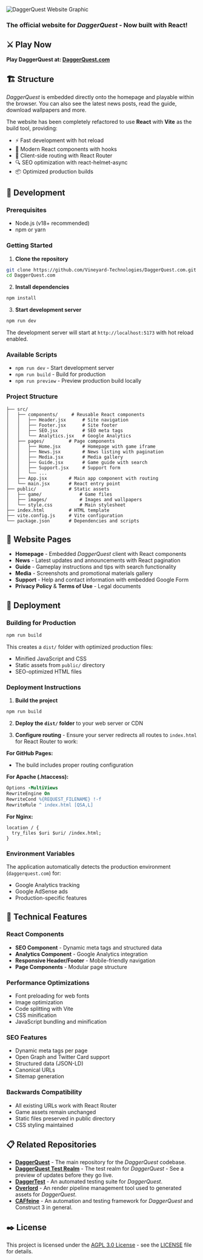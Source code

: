 ![DaggerQuest Website Graphic](images/website.png)

### The official website for *DaggerQuest* - Now built with React!

## ⚔️ Play Now

**Play DaggerQuest at: [DaggerQuest.com](https://daggerquest.com/)**

## 🏗️ Structure

*DaggerQuest* is embedded directly onto the homepage and playable within the browser. You can also see the latest news posts, read the guide, download wallpapers and more.

The website has been completely refactored to use **React** with **Vite** as the build tool, providing:
- ⚡ Fast development with hot reload
- 📱 Modern React components with hooks
- 🎯 Client-side routing with React Router
- 🔍 SEO optimization with react-helmet-async
- 📦 Optimized production builds

## 🚀 Development

### Prerequisites
- Node.js (v18+ recommended)
- npm or yarn

### Getting Started

1. **Clone the repository**
```bash
git clone https://github.com/Vineyard-Technologies/DaggerQuest.com.git
cd DaggerQuest.com
```

2. **Install dependencies**
```bash
npm install
```

3. **Start development server**
```bash
npm run dev
```

The development server will start at `http://localhost:5173` with hot reload enabled.

### Available Scripts

- `npm run dev` - Start development server
- `npm run build` - Build for production
- `npm run preview` - Preview production build locally

### Project Structure

```
├── src/
│   ├── components/     # Reusable React components
│   │   ├── Header.jsx      # Site navigation
│   │   ├── Footer.jsx      # Site footer
│   │   ├── SEO.jsx         # SEO meta tags
│   │   └── Analytics.jsx   # Google Analytics
│   ├── pages/         # Page components
│   │   ├── Home.jsx        # Homepage with game iframe
│   │   ├── News.jsx        # News listing with pagination
│   │   ├── Media.jsx       # Media gallery
│   │   ├── Guide.jsx       # Game guide with search
│   │   ├── Support.jsx     # Support form
│   │   └── ...
│   ├── App.jsx        # Main app component with routing
│   └── main.jsx       # React entry point
├── public/            # Static assets
│   ├── game/              # Game files
│   ├── images/            # Images and wallpapers
│   └── style.css          # Main stylesheet
├── index.html         # HTML template
├── vite.config.js     # Vite configuration
└── package.json       # Dependencies and scripts
```

## 📄 Website Pages

- **Homepage** - Embedded *DaggerQuest* client with React components
- **News** - Latest updates and announcements with React pagination
- **Guide** - Gameplay instructions and tips with search functionality
- **Media** - Screenshots and promotional materials gallery
- **Support** - Help and contact information with embedded Google Form
- **Privacy Policy** & **Terms of Use** - Legal documents

## 🚀 Deployment

### Building for Production

```bash
npm run build
```

This creates a `dist/` folder with optimized production files:
- Minified JavaScript and CSS
- Static assets from `public/` directory
- SEO-optimized HTML files

### Deployment Instructions

1. **Build the project**
```bash
npm run build
```

2. **Deploy the `dist/` folder** to your web server or CDN

3. **Configure routing** - Ensure your server redirects all routes to `index.html` for React Router to work:

**For GitHub Pages:**
- The build includes proper routing configuration

**For Apache (.htaccess):**
```apache
Options -MultiViews
RewriteEngine On
RewriteCond %{REQUEST_FILENAME} !-f
RewriteRule ^ index.html [QSA,L]
```

**For Nginx:**
```nginx
location / {
  try_files $uri $uri/ /index.html;
}
```

### Environment Variables

The application automatically detects the production environment (`daggerquest.com`) for:
- Google Analytics tracking
- Google AdSense ads
- Production-specific features

## 🔧 Technical Features

### React Components
- **SEO Component** - Dynamic meta tags and structured data
- **Analytics Component** - Google Analytics integration
- **Responsive Header/Footer** - Mobile-friendly navigation
- **Page Components** - Modular page structure

### Performance Optimizations
- Font preloading for web fonts
- Image optimization
- Code splitting with Vite
- CSS minification
- JavaScript bundling and minification

### SEO Features
- Dynamic meta tags per page
- Open Graph and Twitter Card support
- Structured data (JSON-LD)
- Canonical URLs
- Sitemap generation

### Backwards Compatibility
- All existing URLs work with React Router
- Game assets remain unchanged
- Static files preserved in public directory
- CSS styling maintained

## 📋 Related Repositories

- [**DaggerQuest**](https://github.com/Vineyard-Technologies/DaggerQuest) - The main repository for the *DaggerQuest* codebase.
- [**DaggerQuest Test Realm**](https://github.com/Vineyard-Technologies/DaggerQuest-Test-Realm) - The test realm for *DaggerQuest* - See a preview of updates before they go live.
- [**DaggerTest**](https://github.com/Vineyard-Technologies/DaggerTest) - An automated testing suite for *DaggerQuest*.
- [**Overlord**](https://github.com/Vineyard-Technologies/Overlord) - An render pipeline management tool used to generated assets for *DaggerQuest*.
- [**CAFfeine**](https://github.com/Vineyard-Technologies/CAFfeine) - An automation and testing framework for *DaggerQuest* and Construct 3 in general.

## ✒️ License

This project is licensed under the [AGPL 3.0 License](https://www.gnu.org/licenses/agpl-3.0.html.en) - see the [LICENSE](LICENSE) file for details.